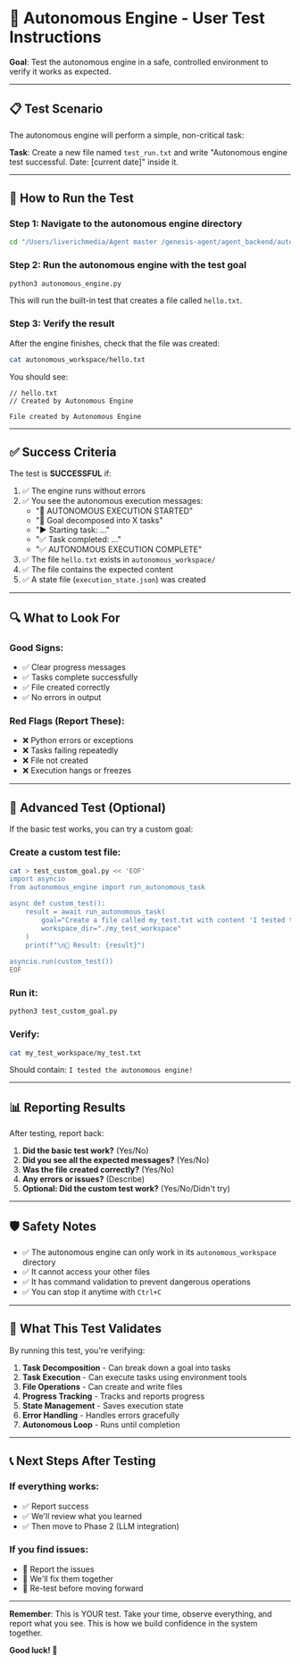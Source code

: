 # 🧪 Autonomous Engine - User Test Instructions

**Goal**: Test the autonomous engine in a safe, controlled environment to verify it works as expected.

---

## 📋 **Test Scenario**

The autonomous engine will perform a simple, non-critical task:

**Task**: Create a new file named `test_run.txt` and write "Autonomous engine test successful. Date: [current date]" inside it.

---

## 🚀 **How to Run the Test**

### Step 1: Navigate to the autonomous engine directory
```bash
cd "/Users/liverichmedia/Agent master /genesis-agent/agent_backend/autonomous_engine"
```

### Step 2: Run the autonomous engine with the test goal
```bash
python3 autonomous_engine.py
```

This will run the built-in test that creates a file called `hello.txt`.

### Step 3: Verify the result

After the engine finishes, check that the file was created:

```bash
cat autonomous_workspace/hello.txt
```

You should see:
```
// hello.txt
// Created by Autonomous Engine

File created by Autonomous Engine
```

---

## ✅ **Success Criteria**

The test is **SUCCESSFUL** if:

1. ✅ The engine runs without errors
2. ✅ You see the autonomous execution messages:
   - "🚀 AUTONOMOUS EXECUTION STARTED"
   - "🎯 Goal decomposed into X tasks"
   - "▶️ Starting task: ..."
   - "✅ Task completed: ..."
   - "✅ AUTONOMOUS EXECUTION COMPLETE"
3. ✅ The file `hello.txt` exists in `autonomous_workspace/`
4. ✅ The file contains the expected content
5. ✅ A state file (`execution_state.json`) was created

---

## 🔍 **What to Look For**

### Good Signs:
- ✅ Clear progress messages
- ✅ Tasks complete successfully
- ✅ File created correctly
- ✅ No errors in output

### Red Flags (Report These):
- ❌ Python errors or exceptions
- ❌ Tasks failing repeatedly
- ❌ File not created
- ❌ Execution hangs or freezes

---

## 🧪 **Advanced Test (Optional)**

If the basic test works, you can try a custom goal:

### Create a custom test file:

```bash
cat > test_custom_goal.py << 'EOF'
import asyncio
from autonomous_engine import run_autonomous_task

async def custom_test():
    result = await run_autonomous_task(
        goal="Create a file called my_test.txt with content 'I tested the autonomous engine!'",
        workspace_dir="./my_test_workspace"
    )
    print(f"\n🎯 Result: {result}")
    
asyncio.run(custom_test())
EOF
```

### Run it:
```bash
python3 test_custom_goal.py
```

### Verify:
```bash
cat my_test_workspace/my_test.txt
```

Should contain: `I tested the autonomous engine!`

---

## 📊 **Reporting Results**

After testing, report back:

1. **Did the basic test work?** (Yes/No)
2. **Did you see all the expected messages?** (Yes/No)
3. **Was the file created correctly?** (Yes/No)
4. **Any errors or issues?** (Describe)
5. **Optional: Did the custom test work?** (Yes/No/Didn't try)

---

## 🛡️ **Safety Notes**

- ✅ The autonomous engine can only work in its `autonomous_workspace` directory
- ✅ It cannot access your other files
- ✅ It has command validation to prevent dangerous operations
- ✅ You can stop it anytime with `Ctrl+C`

---

## 🎯 **What This Test Validates**

By running this test, you're verifying:

1. **Task Decomposition** - Can break down a goal into tasks
2. **Task Execution** - Can execute tasks using environment tools
3. **File Operations** - Can create and write files
4. **Progress Tracking** - Tracks and reports progress
5. **State Management** - Saves execution state
6. **Error Handling** - Handles errors gracefully
7. **Autonomous Loop** - Runs until completion

---

## 📞 **Next Steps After Testing**

### If everything works:
- ✅ Report success
- ✅ We'll review what you learned
- ✅ Then move to Phase 2 (LLM integration)

### If you find issues:
- 🔧 Report the issues
- 🔧 We'll fix them together
- 🔧 Re-test before moving forward

---

**Remember**: This is YOUR test. Take your time, observe everything, and report what you see. This is how we build confidence in the system together.

**Good luck! 🚀**

